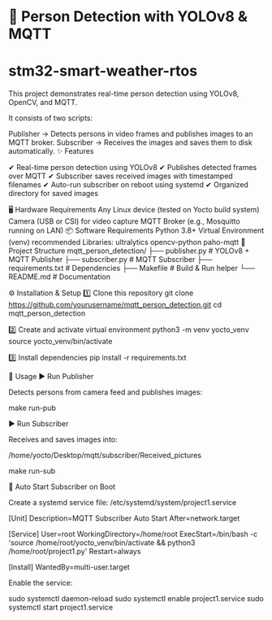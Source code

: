 # 🧠 Person Detection with YOLOv8 & MQTT
# stm32-smart-weather-rtos
This project demonstrates real-time person detection using YOLOv8, OpenCV, and MQTT.

It consists of two scripts:

Publisher → Detects persons in video frames and publishes images to an MQTT broker.
Subscriber → Receives the images and saves them to disk automatically.
✨ Features

✔ Real-time person detection using YOLOv8
✔ Publishes detected frames over MQTT
✔ Subscriber saves received images with timestamped filenames
✔ Auto-run subscriber on reboot using systemd
✔ Organized directory for saved images

🖥 Hardware Requirements
Any Linux device (tested on Yocto build system)
Camera (USB or CSI) for video capture
MQTT Broker (e.g., Mosquitto running on LAN)
📦 Software Requirements
Python 3.8+
Virtual Environment (venv) recommended
Libraries:
ultralytics
opencv-python
paho-mqtt
📂 Project Structure
mqtt_person_detection/
├── publisher.py        # YOLOv8 + MQTT Publisher
├── subscriber.py       # MQTT Subscriber
├── requirements.txt    # Dependencies
├── Makefile            # Build & Run helper
└── README.md           # Documentation

⚙️ Installation & Setup
1️⃣ Clone this repository
git clone https://github.com/yourusername/mqtt_person_detection.git
cd mqtt_person_detection

2️⃣ Create and activate virtual environment
python3 -m venv yocto_venv
source yocto_venv/bin/activate

3️⃣ Install dependencies
pip install -r requirements.txt

🚀 Usage
▶ Run Publisher

Detects persons from camera feed and publishes images:

make run-pub

▶ Run Subscriber

Receives and saves images into:

/home/yocto/Desktop/mqtt/subscriber/Received_pictures

make run-sub

🔄 Auto Start Subscriber on Boot

Create a systemd service file:
/etc/systemd/system/project1.service

[Unit]
Description=MQTT Subscriber Auto Start
After=network.target

[Service]
User=root
WorkingDirectory=/home/root
ExecStart=/bin/bash -c 'source /home/root/yocto_venv/bin/activate && python3 /home/root/project1.py'
Restart=always

[Install]
WantedBy=multi-user.target


Enable the service:

sudo systemctl daemon-reload
sudo systemctl enable project1.service
sudo systemctl start project1.service
